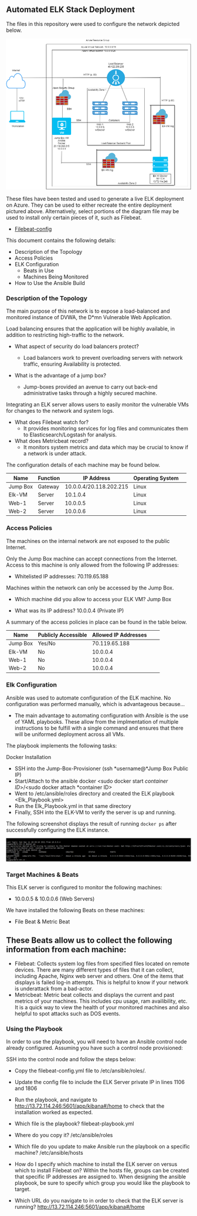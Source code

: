 ## Automated ELK Stack Deployment

The files in this repository were used to configure the network depicted below.

![Virtual Network Diagram](https://github.com/Wagner-chris/SMU_Cyber/blob/a29d566fe1a4fc1539e2882286b133379c7882f8/Diagrams/_Diagram.drawio.png)

These files have been tested and used to generate a live ELK deployment on Azure. They can be used to either recreate the entire deployment pictured above. Alternatively, select portions of the diagram file may be used to install only certain pieces of it, such as Filebeat.

  - [Filebeat-config](https://github.com/Wagner-chris/SMU_Cyber/blob/a29d566fe1a4fc1539e2882286b133379c7882f8/Ansible/filebeat-config.yml.txt)

This document contains the following details:
- Description of the Topology
- Access Policies
- ELK Configuration
  - Beats in Use
  - Machines Being Monitored
- How to Use the Ansible Build


### Description of the Topology

The main purpose of this network is to expose a load-balanced and monitored instance of DVWA, the D*mn Vulnerable Web Application.

Load balancing ensures that the application will be highly available, in addition to restricting high-traffic to the network.
- What aspect of security do load balancers protect? 
	- Load balancers work to prevent overloading servers with network traffic, ensuring Availability is protected. 

- What is the advantage of a jump box?
	- Jump-boxes provided an avenue to carry out back-end administrative tasks through a highly secured machine. 

Integrating an ELK server allows users to easily monitor the vulnerable VMs for changes to the network and system logs.
- What does Filebeat watch for?
	- It provides monitoring services for log files and communicates them to Elasticsearch/Logstash for analysis. 
- What does Metricbeat record?
	- It monitors system metrics and data which may be crucial to know if a network is under attack. 

The configuration details of each machine may be found below.


| Name     | Function | IP Address              | Operating System |   |
|----------|----------|-------------------------|------------------|---|
| Jump Box | Gateway  | 10.0.0.4/20.118.202.215 | Linux            |   |
| Elk-VM   | Server   | 10.1.0.4                | Linux            |   |
| Web-1    | Server   | 10.0.0.5                | Linux            |   |
| Web-2    | Server   | 10.0.0.6                | Linux            |   |

### Access Policies

The machines on the internal network are not exposed to the public Internet. 

Only the Jump Box machine can accept connections from the Internet. Access to this machine is only allowed from the following IP addresses:
- Whitelisted IP addresses: 70.119.65.188

Machines within the network can only be accessed by the Jump Box.
- Which machine did you allow to access your ELK VM? Jump Box

- What was its IP address? 10.0.0.4 (Private IP)

A summary of the access policies in place can be found in the table below.

| Name     | Publicly Accessible | Allowed IP Addresses |   |   |
|----------|---------------------|----------------------|---|---|
| Jump Box | Yes/No              | 70.119.65.188        |   |   |
| Elk-VM   | No                  | 10.0.0.4             |   |   |
| Web-1    | No                  | 10.0.0.4             |   |   |
| Web-2    | No                  | 10.0.0.4             |   |   |

### Elk Configuration

Ansible was used to automate configuration of the ELK machine. No configuration was performed manually, which is advantageous because...
- The main advantage to automating configuration with Ansible is the use of YAML playbooks. These allow from the implmentation of multiple
  instructions to be fulfill with a single command and ensures that there will be uniformed deployment across all VMs. 

The playbook implements the following tasks:

Docker Installation 
- SSH into the Jump-Box-Provisioner (ssh *username@*Jump Box Public IP)
- Start/Attach to the ansible docker <sudo docker start *container ID*>/<sudo docker attach *container ID>
- Went to /etc/ansible/roles directory and created the ELK playbook <Elk_Playbook.yml>
- Run the Elk_Playbook.yml in that same directory <ansible-playbook Elk_Playbook.yml>
- Finally, SSH into the ELK-VM to verify the server is up and running.

The following screenshot displays the result of running `docker ps` after successfully configuring the ELK instance.

![docker ps confirmation](https://github.com/Wagner-chris/SMU_Cyber/blob/a0f08b3ceb64c3c3cd8d14d06b62ee157372e866/Linux/Sebp_Elk_Confirmation_Screenshot.png)

### Target Machines & Beats
This ELK server is configured to monitor the following machines:
- 10.0.0.5 & 10.0.0.6 (Web Servers)

We have installed the following Beats on these machines:
- File Beat & Metric Beat

These Beats allow us to collect the following information from each machine:
- 
- Filebeat: Collects system log files from specified files located on remote devices. There are many different types of files that it can collect, including
	    Apache, Nginx web server and others. One of the items that displays is failed log-in attempts. This is helpful to know if your network is underattack from 
	    a bad-actor. 
- Metricbeat: Metric beat collects and displays the current and past metrics of your machines. This includes cpu usage, ram availibility, etc. It is a quick way to 
	      view the health of your monitored machines and also helpful to spot attacks such as DOS events. 
### Using the Playbook
In order to use the playbook, you will need to have an Ansible control node already configured. Assuming you have such a control node provisioned: 

SSH into the control node and follow the steps below:
- Copy the filebeat-config.yml file to /etc/ansible/roles/.
- Update the config file to include the ELK Server private IP in lines 1106 and 1806
- Run the playbook, and navigate to http://13.72.114.246:5601/app/kibana#/home to check that the installation worked as expected.


- Which file is the playbook? filebeat-playbook.yml 
- Where do you copy it? /etc/ansible/roles
- Which file do you update to make Ansible run the playbook on a specific machine? /etc/ansible/hosts
- How do I specify which machine to install the ELK server on versus which to install Filebeat on? Within the hosts file, 
	groups can be created that specific IP addresses are assigned to. When designing the ansible playbook, be sure to specify
	which group you would like the playbook to target. 
- Which URL do you navigate to in order to check that the ELK server is running? http://13.72.114.246:5601/app/kibana#/home
